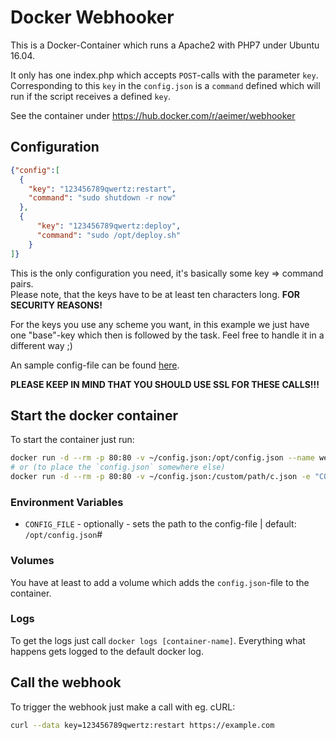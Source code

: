 # Docker Webhooker
This is a Docker-Container which runs a Apache2 with PHP7 under Ubuntu 16.04.

It only has one index.php which accepts `POST`-calls with the parameter `key`.
Corresponding to this `key` in the `config.json` is a `command` defined which will run if the script receives a defined `key`.

See the container under <https://hub.docker.com/r/aeimer/webhooker>
 
## Configuration
```json
{"config":[
  {
    "key": "123456789qwertz:restart",
    "command": "sudo shutdown -r now"
  },
  {
      "key": "123456789qwertz:deploy",
      "command": "sudo /opt/deploy.sh"
    }
]}
```

This is the only configuration you need, it's basically some key => command pairs.   
Please note, that the keys have to be at least ten characters long. **FOR SECURITY REASONS!**

For the keys you use any scheme you want, in this example we just have one "base"-key which then is followed by the task.
Feel free to handle it in a different way ;)

An sample config-file can be found [here](config.dist.json).

**PLEASE KEEP IN MIND THAT YOU SHOULD USE SSL FOR THESE CALLS!!!**

## Start the docker container
To start the container just run:

```bash
docker run -d --rm -p 80:80 -v ~/config.json:/opt/config.json --name webhooker aeimer/webhooker
# or (to place the `config.json` somewhere else)
docker run -d --rm -p 80:80 -v ~/config.json:/custom/path/c.json -e "CONFIG_FILE=/custom/path/c.json" --name webhooker aeimer/webhooker
```

### Environment Variables
- `CONFIG_FILE` - optionally - sets the path to the config-file | default: `/opt/config.json`#

### Volumes
You have at least to add a volume which adds the `config.json`-file to the container.

### Logs
To get the logs just call `docker logs [container-name]`. Everything what happens gets logged to the default docker log.

## Call the webhook
To trigger the webhook just make a call with eg. cURL:
```bash
curl --data key=123456789qwertz:restart https://example.com
```

